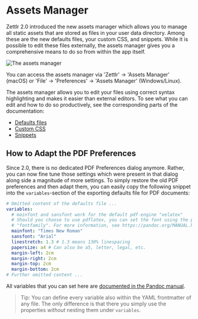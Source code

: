 # Assets Manager

Zettlr 2.0 introduced the new assets manager which allows you to manage all static assets that are stored as files in your user data directory. Among these are the new defaults files, your custom CSS, and snippets. While it is possible to edit these files externally, the assets manager gives you a comprehensive means to do so from within the app itself.

![The assets manager](../img/assets_manager.png)

You can access the assets manager via 'Zettlr' &rarr; 'Assets Manager' (macOS) or 'File' &rarr; 'Preferences' &rarr; 'Assets Manager' (Windows/Linux).

The assets manager allows you to edit your files using correct syntax highlighting and makes it easier than external editors. To see what you can edit and how to do so productively, see the corresponding parts of the documentation:

* [Defaults files](defaults-files.md)
* [Custom CSS](custom-css.md)
* [Snippets](snippets.md)

## How to Adapt the PDF Preferences

Since 2.0, there is no dedicated PDF Preferences dialog anymore. Rather, you can now fine tune those settings which were present in that dialog along side a magnitude of more settings. To simply restore the old PDF preferences and then adapt them, you can easily copy the following snippet into the `variables`-section of the exporting defaults file for PDF documents:

```yaml
# Omitted content of the defaults file ...
variables:
  # mainfont and sansfont work for the default pdf-engine "xelatex"
  # Should you choose to use pdflatex, you can set the font using the property
  # "fontfamily". For more information, see https://pandoc.org/MANUAL.html#fonts
  mainfont: "Times New Roman"
  sansfont: "Arial"
  linestretch: 1.3 # 1.3 means 130% linespacing
  papersize: a4 # Can also be a5, letter, legal, etc.
  margin-left: 2cm
  margin-right: 2cm
  margin-top: 2cm
  margin-bottom: 2cm
# Further omitted content ...
```

All variables that you can set here are [documented in the Pandoc manual](https://pandoc.org/MANUAL.html#variables).

> Tip: You can define every variable also within the YAML frontmatter of any file. The only difference is that there you simply use the properties *without* nesting them under `variables`.
